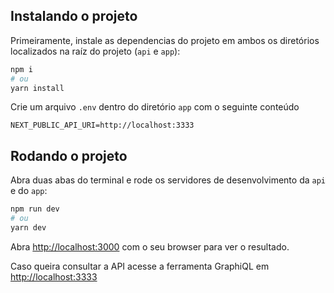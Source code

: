 ## Instalando o projeto

Primeiramente, instale as dependencias do projeto em ambos os diretórios localizados na raíz do projeto (`api` e `app`):

```bash
npm i
# ou
yarn install
```

Crie um arquivo `.env` dentro do diretório `app` com o seguinte conteúdo
```
NEXT_PUBLIC_API_URI=http://localhost:3333
```

## Rodando o projeto

Abra duas abas do terminal e rode os servidores de desenvolvimento da `api` e do `app`:

```bash
npm run dev
# ou
yarn dev
```

Abra [http://localhost:3000](http://localhost:3000) com o seu browser para ver o resultado.

Caso queira consultar a API acesse a ferramenta GraphiQL em [http://localhost:3333](http://localhost:3333)
